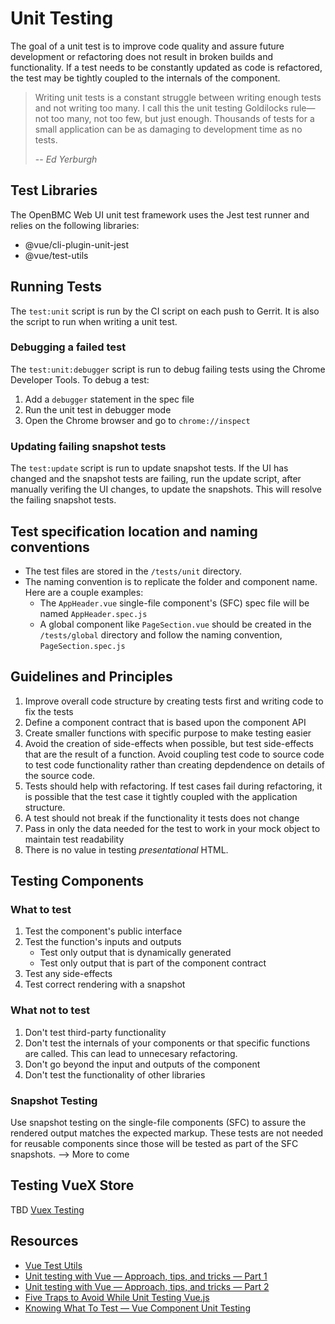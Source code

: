 # Unit Testing

 The goal of a unit test is to improve code quality and assure future development or refactoring does not result in broken builds and functionality. If a test needs to be constantly updated as code is refactored, the test may be tightly coupled to the internals of the component.

 > Writing unit tests is a constant struggle between writing enough tests and not writing too many. I call this the unit testing Goldilocks rule—not too many, not too few, but just enough. Thousands of tests for a small application can be as damaging to development time as no tests.
 >
 > -- <cite>Ed Yerburgh</cite>

## Test Libraries
The OpenBMC Web UI unit test framework uses the Jest test runner and relies on the following libraries:

- @vue/cli-plugin-unit-jest
- @vue/test-utils

 ## Running Tests

The `test:unit` script is run by the CI script on each push to Gerrit. It is also the script to run when writing a unit test.

### Debugging a failed test
The `test:unit:debugger` script is run to debug failing tests using the Chrome Developer Tools. To debug a test:
1. Add a `debugger` statement in the spec file
1. Run the unit test in debugger mode
1. Open the Chrome browser and go to `chrome://inspect`

### Updating failing snapshot tests
The `test:update` script is run to update snapshot tests. If the UI has changed and the snapshot tests are failing, run the update script, after manually verifing the UI changes, to update the snapshots. This will resolve the failing snapshot tests.

## Test specification location and naming conventions
- The test files are stored in the `/tests/unit` directory.
- The naming convention is to replicate the folder and component name. Here are a couple examples:
    - The `AppHeader.vue` single-file component's (SFC) spec file will be named `AppHeader.spec.js`
    - A global component like `PageSection.vue` should be created in the `/tests/global` directory and follow the naming convention, `PageSection.spec.js`

## Guidelines and Principles
1. Improve overall code structure by creating tests first and writing code to fix the tests
1. Define a component contract that is based upon the component API
1. Create smaller functions with specific purpose to make testing easier
1. Avoid the creation of side-effects when possible, but test side-effects that are the result of a function. Avoid coupling test code to source code to test code functionality rather than creating depdendence on details of the source code.
1. Tests should help with refactoring. If test cases fail during refactoring, it is possible that the test case it tightly coupled with the application structure.
1. A test should not break if the functionality it tests does not change
1. Pass in only the data needed for the test to work in your mock object to maintain test readability
1. There is no value in testing _presentational_ HTML.

## Testing Components

### What to test
1. Test the component's public interface
1. Test the function's inputs and outputs
    - Test only output that is dynamically generated
    - Test only output that is part of the component contract
1. Test any side-effects
1. Test correct rendering with a snapshot

### What not to test
1. Don't test third-party functionality
1. Don't test the internals of your components or that specific functions are called. This can lead to unnecesary refactoring.
1. Don't go beyond the input and outputs of the component
1. Don't test the functionality of other libraries


### Snapshot Testing
Use snapshot testing on the single-file components (SFC) to assure the rendered output matches the expected markup. These tests are not needed for reusable components since those will be tested as part of the SFC snapshots.
 --> More to come

## Testing VueX Store
TBD
[Vuex Testing](https://vuex.vuejs.org/guide/testing.html)

## Resources
- [Vue Test Utils](https://vue-test-utils.vuejs.org/)
- [Unit testing with Vue — Approach, tips, and tricks — Part 1](https://medium.com/pixelmatters/unit-testing-with-vue-approach-tips-and-tricks-part-1-b7d3209384dc)
- [Unit testing with Vue — Approach, tips, and tricks — Part 2](https://medium.com/pixelmatters/unit-testing-with-vue-approach-tips-and-tricks-part-2-61abc10b2d33)
- [Five Traps to Avoid While Unit Testing Vue.js](https://engineering.doximity.com/articles/five-traps-to-avoid-while-unit-testing-vue-js)
- [Knowing What To Test — Vue Component Unit Testing](https://vuejsdevelopers.com/2019/08/26/vue-what-to-unit-test-components/)